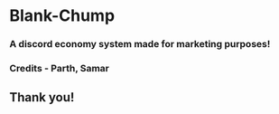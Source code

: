 # Blank-Chump
### A discord economy system made for marketing purposes!
### Credits - Parth, Samar
## Thank you!
